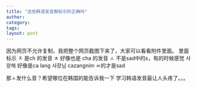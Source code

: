 ```yaml
---
title: "这些韩语发音都标示的正确吗"
author:
category: 
tags: 
layout: post
---
```

因为网页不允许复制，我把整个网页截图下来了，大家可以看看附件里面。
里面标示  ㅈ  是ch 的发音
ㅊ  好像也是 cha 的发音
ㅅ  不是sad中的s，有的时候感觉  사랑해 好像是ca lang 사장님   cazangnim
ㅆ的才是sad

那ㅅ发什么音？希望哪位在韩国的能告诉我一下
学习韩语发音最让人头疼了。。。

